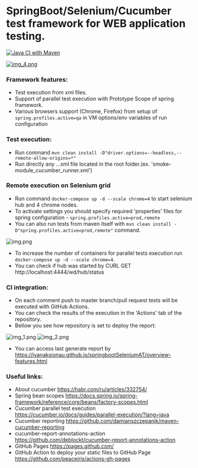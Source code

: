 # SpringBoot/Selenium/Cucumber test framework for WEB application testing.

[![Java CI with Maven](https://github.com/IvanAksionau/springbootSeleniumAT/actions/workflows/ci_settings.yml/badge.svg)](https://github.com/IvanAksionau/springbootSeleniumAT/actions/workflows/ci_settings.yml)


[![img_4.png](img_4.png)](https://ivanaksionau.github.io/springbootSeleniumAT/overview-features.html)

### Framework features:
* Test execution from xml files.
* Support of parallel test execution with Prototype Scope of spring framework.
* Various browsers support (Chrome, Firefox) from setup of ```spring.profiles.active=qa``` in VM options/env variables of run configuration


### Test execution:
- Run command ```mvn clean install -D"driver.options=--headless,--remote-allow-origins=*"```
- Run directly any ...xml file located in the root folder.(ex. 'smoke-module_cucumber_runner.xml')


### Remote execution on Selenium grid
- Run command ```docker-compose up -d --scale chrome=4``` to start selenium hub and 4 chrome nodes.
- To activate settings you should specify required 'properties' files for spring configuration - ```spring.profiles.active=prod,remote```
- You can also run tests from maven itself with ```mvn clean install -D"spring.profiles.active=prod,remote"``` command.

![img.png](img.png)
  
- To increase the number of containers for parallel tests execution run ```docker-compose up -d --scale chrome=4```.
- You can check if hub was started by CURL GET http://localhost:4444/wd/hub/status


### CI integration:
- On each comment push to master branch/pull request tests will be executed with GitHub Actions. 
- You can check the results of the execution in the 'Actions' tab of the repository.
- Bellow you see how repository is set to deploy the report:

![img_1.png](img_1.png)
![img_2.png](img_2.png)

- You can access last generate report by https://ivanaksionau.github.io/springbootSeleniumAT/overview-features.html


### Useful links:
- About cucumber https://habr.com/ru/articles/332754/
- Spring bean scopes https://docs.spring.io/spring-framework/reference/core/beans/factory-scopes.html
- Cucumber parallel test execution https://cucumber.io/docs/guides/parallel-execution/?lang=java
- Cucumber reporting https://github.com/damianszczepanik/maven-cucumber-reporting
- cucumber-report-annotations-action https://github.com/deblockt/cucumber-report-annotations-action
- GitHub Pages https://pages.github.com/
- GitHub Action to deploy your static files to GitHub Page https://github.com/peaceiris/actions-gh-pages